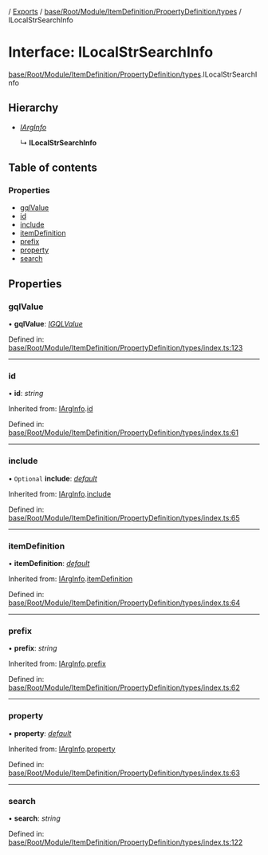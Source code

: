 [](../README.md) / [Exports](../modules.md) / [base/Root/Module/ItemDefinition/PropertyDefinition/types](../modules/base_root_module_itemdefinition_propertydefinition_types.md) / ILocalStrSearchInfo

# Interface: ILocalStrSearchInfo

[base/Root/Module/ItemDefinition/PropertyDefinition/types](../modules/base_root_module_itemdefinition_propertydefinition_types.md).ILocalStrSearchInfo

## Hierarchy

* [*IArgInfo*](base_root_module_itemdefinition_propertydefinition_types.iarginfo.md)

  ↳ **ILocalStrSearchInfo**

## Table of contents

### Properties

- [gqlValue](base_root_module_itemdefinition_propertydefinition_types.ilocalstrsearchinfo.md#gqlvalue)
- [id](base_root_module_itemdefinition_propertydefinition_types.ilocalstrsearchinfo.md#id)
- [include](base_root_module_itemdefinition_propertydefinition_types.ilocalstrsearchinfo.md#include)
- [itemDefinition](base_root_module_itemdefinition_propertydefinition_types.ilocalstrsearchinfo.md#itemdefinition)
- [prefix](base_root_module_itemdefinition_propertydefinition_types.ilocalstrsearchinfo.md#prefix)
- [property](base_root_module_itemdefinition_propertydefinition_types.ilocalstrsearchinfo.md#property)
- [search](base_root_module_itemdefinition_propertydefinition_types.ilocalstrsearchinfo.md#search)

## Properties

### gqlValue

• **gqlValue**: [*IGQLValue*](gql_querier.igqlvalue.md)

Defined in: [base/Root/Module/ItemDefinition/PropertyDefinition/types/index.ts:123](https://github.com/onzag/itemize/blob/0e9b128c/base/Root/Module/ItemDefinition/PropertyDefinition/types/index.ts#L123)

___

### id

• **id**: *string*

Inherited from: [IArgInfo](base_root_module_itemdefinition_propertydefinition_types.iarginfo.md).[id](base_root_module_itemdefinition_propertydefinition_types.iarginfo.md#id)

Defined in: [base/Root/Module/ItemDefinition/PropertyDefinition/types/index.ts:61](https://github.com/onzag/itemize/blob/0e9b128c/base/Root/Module/ItemDefinition/PropertyDefinition/types/index.ts#L61)

___

### include

• `Optional` **include**: [*default*](../classes/base_root_module_itemdefinition_include.default.md)

Inherited from: [IArgInfo](base_root_module_itemdefinition_propertydefinition_types.iarginfo.md).[include](base_root_module_itemdefinition_propertydefinition_types.iarginfo.md#include)

Defined in: [base/Root/Module/ItemDefinition/PropertyDefinition/types/index.ts:65](https://github.com/onzag/itemize/blob/0e9b128c/base/Root/Module/ItemDefinition/PropertyDefinition/types/index.ts#L65)

___

### itemDefinition

• **itemDefinition**: [*default*](../classes/base_root_module_itemdefinition.default.md)

Inherited from: [IArgInfo](base_root_module_itemdefinition_propertydefinition_types.iarginfo.md).[itemDefinition](base_root_module_itemdefinition_propertydefinition_types.iarginfo.md#itemdefinition)

Defined in: [base/Root/Module/ItemDefinition/PropertyDefinition/types/index.ts:64](https://github.com/onzag/itemize/blob/0e9b128c/base/Root/Module/ItemDefinition/PropertyDefinition/types/index.ts#L64)

___

### prefix

• **prefix**: *string*

Inherited from: [IArgInfo](base_root_module_itemdefinition_propertydefinition_types.iarginfo.md).[prefix](base_root_module_itemdefinition_propertydefinition_types.iarginfo.md#prefix)

Defined in: [base/Root/Module/ItemDefinition/PropertyDefinition/types/index.ts:62](https://github.com/onzag/itemize/blob/0e9b128c/base/Root/Module/ItemDefinition/PropertyDefinition/types/index.ts#L62)

___

### property

• **property**: [*default*](../classes/base_root_module_itemdefinition_propertydefinition.default.md)

Inherited from: [IArgInfo](base_root_module_itemdefinition_propertydefinition_types.iarginfo.md).[property](base_root_module_itemdefinition_propertydefinition_types.iarginfo.md#property)

Defined in: [base/Root/Module/ItemDefinition/PropertyDefinition/types/index.ts:63](https://github.com/onzag/itemize/blob/0e9b128c/base/Root/Module/ItemDefinition/PropertyDefinition/types/index.ts#L63)

___

### search

• **search**: *string*

Defined in: [base/Root/Module/ItemDefinition/PropertyDefinition/types/index.ts:122](https://github.com/onzag/itemize/blob/0e9b128c/base/Root/Module/ItemDefinition/PropertyDefinition/types/index.ts#L122)
